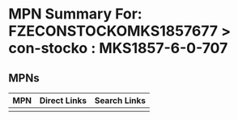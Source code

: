 



# MPN Summary For: FZECONSTOCKOMKS1857677 > con-stocko : MKS1857-6-0-707

## MPNs
  

|MPN|Direct Links|Search Links|
| :--- | :--- | :--- |
||||
